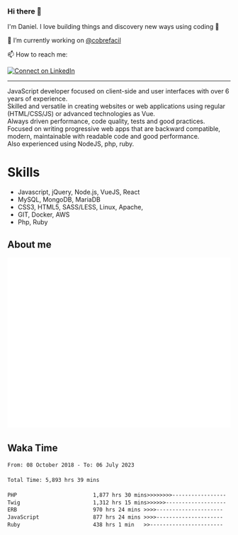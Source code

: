### Hi there 👋

I'm Daniel. I love building things and discovery new ways using coding :raised_hands: 

🔭 I’m currently working on [@cobrefacil](https://www.cobrefacil.com.br/)

📫 How to reach me:

[![Connect on LinkedIn](https://img.shields.io/badge/--linkedin?label=LinkedIn&logo=LinkedIn&style=social)](https://www.linkedin.com/in/daniel-cerverizzo/)

---

JavaScript developer focused on client-side and user interfaces with over 6 years of experience.  
Skilled and versatile in creating websites or web applications using regular (HTML/CSS/JS) or advanced technologies as Vue.  
Always driven performance, code quality, tests and good practices.  
 Focused on writing progressive web apps that are backward compatible, modern, maintainable with readable code and good performance.  
Also experienced using NodeJS, php, ruby. 


# Skills

 - Javascript, jQuery, Node.js, VueJS, React
 - MySQL, MongoDB, MariaDB    
 - CSS3, HTML5, SASS/LESS,  Linux, Apache,
 - GIT, Docker, AWS
 - Php, Ruby

## About me

![Metrics](/github-metrics.svg)

## Waka Time

<!--START_SECTION:waka-->

```txt
From: 08 October 2018 - To: 06 July 2023

Total Time: 5,893 hrs 39 mins

PHP                        1,877 hrs 30 mins>>>>>>>>-----------------   31.86 %
Twig                       1,312 hrs 15 mins>>>>>>-------------------   22.27 %
ERB                        970 hrs 24 mins >>>>---------------------   16.47 %
JavaScript                 877 hrs 24 mins >>>>---------------------   14.89 %
Ruby                       438 hrs 1 min   >>-----------------------   07.43 %
```

<!--END_SECTION:waka-->

